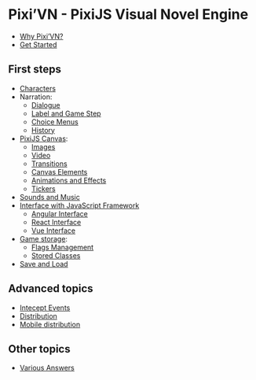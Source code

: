 # Pixi’VN - PixiJS Visual Novel Engine

* [Why Pixi’VN?](why)
* [Get Started](getting-started)

## First steps

* [Characters](character)
* Narration:
  * [Dialogue](dialogue)
  * [Label and Game Step](labels)
  * [Choice Menus](choices)
  * [History](history)
* [PixiJS Canvas](canvas):
  * [Images](images)
  * [Video](videos)
  * [Transitions](transition)
  * [Canvas Elements](/start/canvas-elements)
  * [Animations and Effects](animations-effects)
  * [Tickers](tickers)
* [Sounds and Music](sound)
* [Interface with JavaScript Framework](interface)
  * [Angular Interface](interface-angular)
  * [React Interface](interface-react)
  * [Vue Interface](interface-vue)
* [Game storage](storage):
  * [Flags Management](flags)
  * [Stored Classes](stored-classes)
* [Save and Load](save)

## Advanced topics

* [Intecept Events](intercept-events)
* [Distribution](distribution)
* [Mobile distribution](distribution-mobile)

## Other topics

* [Various Answers](various-answers)
